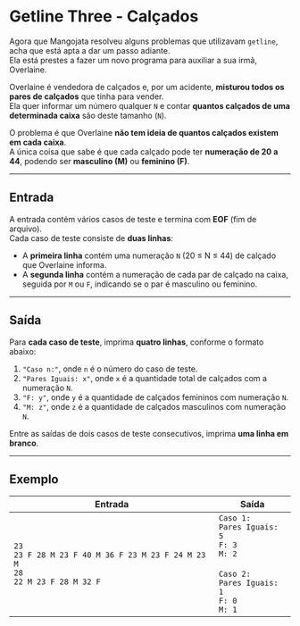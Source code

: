 # Getline Three - Calçados

Agora que Mangojata resolveu alguns problemas que utilizavam `getline`, acha que está apta a dar um passo adiante.  
Ela está prestes a fazer um novo programa para auxiliar a sua irmã, Overlaine.

Overlaine é vendedora de calçados e, por um acidente, **misturou todos os pares de calçados** que tinha para vender.  
Ela quer informar um número qualquer `N` e contar **quantos calçados de uma determinada caixa** são deste tamanho (`N`).  

O problema é que Overlaine **não tem ideia de quantos calçados existem em cada caixa**.  
A única coisa que sabe é que cada calçado pode ter **numeração de 20 a 44**, podendo ser **masculino (M)** ou **feminino (F)**.

---

## Entrada

A entrada contém vários casos de teste e termina com **EOF** (fim de arquivo).  
Cada caso de teste consiste de **duas linhas**:

- A **primeira linha** contém uma numeração `N` (20 ≤ N ≤ 44) de calçado que Overlaine informa.
- A **segunda linha** contém a numeração de cada par de calçado na caixa, seguida por `M` ou `F`, indicando se o par é masculino ou feminino.

---

## Saída

Para **cada caso de teste**, imprima **quatro linhas**, conforme o formato abaixo:

1. `"Caso n:"`, onde `n` é o número do caso de teste.
2. `"Pares Iguais: x"`, onde `x` é a quantidade total de calçados com a numeração `N`.
3. `"F: y"`, onde `y` é a quantidade de calçados femininos com numeração `N`.
4. `"M: z"`, onde `z` é a quantidade de calçados masculinos com numeração `N`.

Entre as saídas de dois casos de teste consecutivos, imprima **uma linha em branco**.

---

## Exemplo

| Entrada | Saída |
|--------|-------|
| `23`<br>`23 F 28 M 23 F 40 M 36 F 23 M 23 F 24 M 23 M`<br>`28`<br>`22 M 23 F 28 M 32 F` | `Caso 1:`<br>`Pares Iguais: 5`<br>`F: 3`<br>`M: 2`<br><br>`Caso 2:`<br>`Pares Iguais: 1`<br>`F: 0`<br>`M: 1` |
